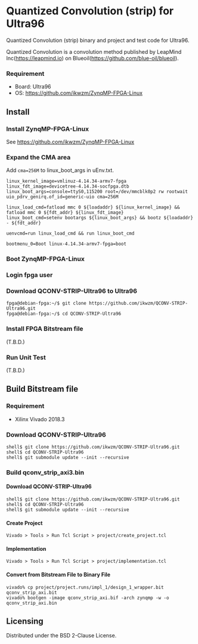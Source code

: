 Quantized Convolution (strip) for Ultra96
=========================================

Quantized Convolution (strip) binary and project and test code for Ultra96.

Quantized Convolution is a convolution method published by LeapMind Inc(https://leapmind.io) on Blueoil(https://github.com/blue-oil/blueoil).

### Requirement

* Board: Ultra96
* OS: https://github.com/ikwzm/ZynqMP-FPGA-Linux

## Install

### Install ZynqMP-FPGA-Linux

See https://github.com/ikwzm/ZynqMP-FPGA-Linux

### Expand the CMA area

Add ```cma=256M``` to linux_boot_args in uEnv.txt.

```
linux_kernel_image=vmlinuz-4.14.34-armv7-fpga
linux_fdt_image=devicetree-4.14.34-socfpga.dtb
linux_boot_args=console=ttyS0,115200 root=/dev/mmcblk0p2 rw rootwait uio_pdrv_genirq.of_id=generic-uio cma=256M

linux_load_cmd=fatload mmc 0 ${loadaddr} ${linux_kernel_image} && fatload mmc 0 ${fdt_addr} ${linux_fdt_image}
linux_boot_cmd=setenv bootargs ${linux_boot_args} && bootz ${loadaddr} - ${fdt_addr}

uenvcmd=run linux_load_cmd && run linux_boot_cmd

bootmenu_0=Boot linux-4.14.34-armv7-fpga=boot
```

### Boot ZynqMP-FPGA-Linux

### Login fpga user

### Download QCONV-STRIP-Ultra96 to Ultra96

```console
fpga@debian-fpga:~/$ git clone https://github.com/ikwzm/QCONV-STRIP-Ultra96.git
fpga@debian-fpga:~/$ cd QCONV-STRIP-Ultra96
```

### Install FPGA Bitstream file

(T.B.D.)

### Run Unit Test

(T.B.D.)

## Build Bitstream file

### Requirement

* Xilinx Vivado 2018.3

### Download QCONV-STRIP-Ultra96

```console
shell$ git clone https://github.com/ikwzm/QCONV-STRIP-Ultra96.git
shell$ cd QCONV-STRIP-Ultra96
shell$ git submodule update --init --recursive
```

### Build qconv_strip_axi3.bin

#### Download QCONV-STRIP-Ultra96

```console
shell$ git clone https://github.com/ikwzm/QCONV-STRIP-Ultra96.git
shell$ cd QCONV-STRIP-Ultra96
shell$ git submodule update --init --recursive
```

#### Create Project

```
Vivado > Tools > Run Tcl Script > project/create_project.tcl
```

#### Implementation

```
Vivado > Tools > Run Tcl Script > project/implementation.tcl
```

#### Convert from Bitstream File to Binary File

```console
vivado% cp project/project.runs/impl_1/design_1_wrapper.bit qconv_strip_axi.bit
vivado% bootgen -image qconv_strip_axi.bif -arch zynqmp -w -o qconv_strip_axi.bin
```

## Licensing

Distributed under the BSD 2-Clause License.

